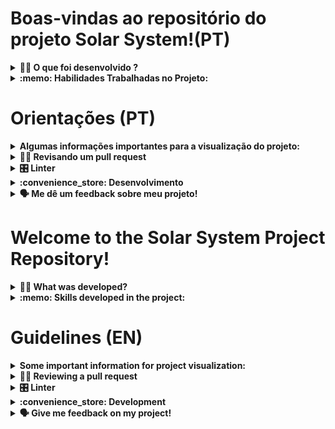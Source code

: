# Boas-vindas ao repositório do projeto Solar System!(PT)

<details>
  <summary><strong>👨‍💻 O que foi desenvolvido ?</strong></summary><br />

  Neste projeto foi desenvolvido um modelo do sistema solar! Ao utilizar essa aplicação, uma pessoa usuária será capaz de:

    * Visualizar todos os planetas do sistema solar renderizados na tela;

    * Visualizar todas as cartas com informações sobre missões espaciais;

</details>

<details>
  <summary><strong>:memo: Habilidades Trabalhadas no Projeto:</strong></summary><br />

  * Utilizar JSX no React;

  * Utilizar corretamente o método `render()`;

  * Criar componentes de classe em React;

  * Criar múltiplos componentes a partir de um array;

  * Fazer uso de `props` corretamente;

  * Fazer uso de `PropTypes` para validar as `props de um componente`.
</details>

# Orientações (PT)

<details>
  <summary><strong>Algumas informações importantes para a visualização do projeto:</strong></summary><br />

 1. Clone o repositório

- `git clone git@github.com:tryber/sd-028-b-project-shopping-cart.git`.
- Entre na pasta do repositório que você acabou de clonar:
  - `cd sd-028-b-project-shopping-cart`

2. Instale as dependências e inicialize o projeto

- Instale as dependências:
  - `npm install`

3. Para a visualização do Código:
  - `digite no terminal "npm start"`

</details>

<details>
  <summary><strong>🕵🏿 Revisando um pull request</strong></summary><br />

  Caso queira deixar um Code Review eu vou adorar, fique a vontade!

</details>

<details>
  <summary><strong>🎛 Linter</strong></summary><br />

Para garantir a qualidade do código, foi utilizado neste projeto os linters `ESLint` e `Stylelint`.
Assim o código estará alinhado com as boas práticas de desenvolvimento, sendo mais legível
e de fácil manutenção!
</details>


<details>
  <summary><strong>:convenience_store: Desenvolvimento </strong></summary><br />

  Foi criado uma aplicação em React com criação de componentes de classe e passagem de props. Essa aplicação simula uma visualização do Sistema Solar, bem como informações sobre diversas missões espacias que ocorreram ao longo da história.

</details>

  <details>
    <summary><strong>🗣 Me dê um feedback sobre meu projeto!</strong></summary> <br />

  e-mail: brunagimenez97@gmail.com
  phone.:+55(11)99244-4728

  </details> 

  # Welcome to the Solar System Project Repository!

<details>
  <summary><strong>👨‍💻 What was developed?</strong></summary><br />

  In this project, a model of the solar system was developed! By using this application, a user will be able to:

  * View all the planets of the solar system rendered on the screen;

  * View all the cards with information about space missions;

</details>

<details>
  <summary><strong>:memo: Skills developed in the project:</strong></summary><br />

  * Use JSX in React;

  * Properly use the `render()` method;

  * Create class components in React;

  * Create multiple components from an array;

  * Make correct use of `props`;

  * Make use of `PropTypes` to validate the `props`  of a component.
</details>

# Guidelines (EN)

<details>
  <summary><strong>Some important information for project visualization:</strong></summary><br />

1. Clone the repository:

- `git clone git@github.com:tryber/sd-028-b-project-shopping-cart.git`.

- Access the repository folder you just cloned:
  - `cd sd-028-b-project-shopping-cart`

2. Install dependencies and initialize the project:

- Install dependencies:
  - `npm install`

3. To visualize the code:
  - `Type in the terminal: "npm start"`

</details>

</details>

<details>
  <summary><strong>🕵🏿 Reviewing a pull request</strong></summary><br />

If you want to do a Code Review, I'll be happy, feel free to do it!

</details>

<details>
  <summary><strong>🎛 Linter</strong></summary><br />
To ensure the code quality, this project uses the linters ESLint and Stylelint. This way, the code will be aligned with good development practices, being more readable and easy to maintain!
</details>

<details>
  <summary><strong>:convenience_store: Development </strong></summary><br />

A React application was created with the creation of class components and passing of props. This application simulates a visualization of the Solar System, as well as information about various space missions that have occurred throughout history.

</details>

<details>
    <summary><strong>🗣 Give me feedback on my project!</strong></summary> <br />
    
e-mail: brunagimenez97@gmail.com
phone.:+55(11)99244-4728

  </details>

  
